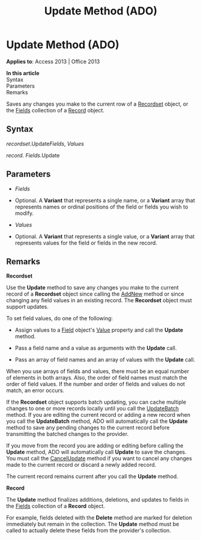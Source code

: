 ﻿---
title: Update Method (ADO)
TOCTitle: Update Method (ADO)
ms:assetid: fc88cab6-c379-bb4f-530c-da08107924e0
ms:mtpsurl: https://msdn.microsoft.com/en-us/library/JJ250294(v=office.15)
ms:contentKeyID: 48548893
ms.date: 09/18/2015
mtps_version: v=office.15
---

# Update Method (ADO)


**Applies to**: Access 2013 | Office 2013

**In this article**  
Syntax  
Parameters  
Remarks  

Saves any changes you make to the current row of a [Recordset](recordset-object-ado.md) object, or the [Fields](fields-collection-ado.md) collection of a [Record](record-object-ado.md) object.

## Syntax

*recordset*.Update*Fields*, *Values*

*record*. *Fields*.Update

## Parameters

  - *Fields*

  - Optional. A **Variant** that represents a single name, or a **Variant** array that represents names or ordinal positions of the field or fields you wish to modify.

  - *Values*

  - Optional. A **Variant** that represents a single value, or a **Variant** array that represents values for the field or fields in the new record.

## Remarks

**Recordset**

Use the **Update** method to save any changes you make to the current record of a **Recordset** object since calling the [AddNew](addnew-method-ado.md) method or since changing any field values in an existing record. The **Recordset** object must support updates.

To set field values, do one of the following:

  - Assign values to a [Field](field-object-ado.md) object's [Value](value-property-ado.md) property and call the **Update** method.

  - Pass a field name and a value as arguments with the **Update** call.

  - Pass an array of field names and an array of values with the **Update** call.

When you use arrays of fields and values, there must be an equal number of elements in both arrays. Also, the order of field names must match the order of field values. If the number and order of fields and values do not match, an error occurs.

If the **Recordset** object supports batch updating, you can cache multiple changes to one or more records locally until you call the [UpdateBatch](updatebatch-method-ado.md) method. If you are editing the current record or adding a new record when you call the **UpdateBatch** method, ADO will automatically call the **Update** method to save any pending changes to the current record before transmitting the batched changes to the provider.

If you move from the record you are adding or editing before calling the **Update** method, ADO will automatically call **Update** to save the changes. You must call the [CancelUpdate](cancelupdate-method-ado.md) method if you want to cancel any changes made to the current record or discard a newly added record.

The current record remains current after you call the **Update** method.

**Record**

The **Update** method finalizes additions, deletions, and updates to fields in the [Fields](fields-collection-ado.md) collection of a **Record** object.

For example, fields deleted with the **Delete** method are marked for deletion immediately but remain in the collection. The **Update** method must be called to actually delete these fields from the provider's collection.

